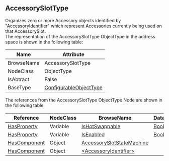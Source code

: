 <!-- objecttype -->
## AccessorySlotType
Organizes zero or more Accessory objects identified by "AccessoryIdentifier" which represent Accessories currently being used on that AccessorySlot.  
The representation of the AccessorySlotType ObjectType in the address space is shown in the following table:  

|Name|Attribute|
|---|---|
|BrowseName|AccessorySlotType|
|NodeClass|ObjectType|
|IsAbtract|False|
|BaseType|[ConfigurableObjectType](../../../DI/ObjectTypes/ConfigurableObjectType/readme.md)|

The references from the AccessorySlotType ObjectType Node are shown in the following table:  

|Reference|NodeClass|BrowseName|DataType|TypeDefinition|ModellingRule|
|---|---|---|---|---|---|
|[HasProperty](../../../Core/Part3/ReferenceTypes/HasProperty/readme.md)|Variable|[IsHotSwappable](#IsHotSwappable)|[Boolean](../../../Core/Part3/DataTypes/Boolean/readme.md)|[PropertyType](../../../Core/Part5/VariableTypes/PropertyType/readme.md)|[Mandatory](../../../Core/Objects/Mandatory/readme.md)|
|[HasProperty](../../../Core/Part3/ReferenceTypes/HasProperty/readme.md)|Variable|[IsEnabled](#IsEnabled)|[Boolean](../../../Core/Part3/DataTypes/Boolean/readme.md)|[PropertyType](../../../Core/Part5/VariableTypes/PropertyType/readme.md)|[Mandatory](../../../Core/Objects/Mandatory/readme.md)|
|[HasComponent](../../../Core/Part3/ReferenceTypes/HasComponent/readme.md)|Object|[AccessorySlotStateMachine](#AccessorySlotStateMachine)||[AccessorySlotStateMachineType](../../ObjectTypes/AccessorySlotStateMachineType/readme.md)|[Mandatory](../../../Core/Objects/Mandatory/readme.md)|
|[HasComponent](../../../Core/Part3/ReferenceTypes/HasComponent/readme.md)|Object|[&lt;AccessoryIdentifier&gt;](#&lt;AccessoryIdentifier&gt;)||[AccessoryType](../../ObjectTypes/AccessoryType/readme.md)|[OptionalPlaceholder](../../../Core/Objects/OptionalPlaceholder/readme.md)|


